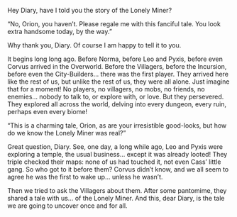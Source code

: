 Hey Diary, have I told you the story of the Lonely Miner?


“No, Orion, you haven’t. Please regale me with this fanciful tale. You look extra handsome today, by the way.”


Why thank you, Diary. Of course I am happy to tell it to you.

It begins long long ago. Before Norma, before Leo and Pyxis, before even Corvus arrived in the Overworld. Before the Villagers, before the Incursion, before even the City-Builders… there was the first player. They arrived here like the rest of us, but unlike the rest of us, they were all alone.
Just imagine that for a moment! No players, no villagers, no mobs, no friends, no enemies… nobody to talk to, or explore with, or love. But they persevered. They explored all across the world, delving into every dungeon, every ruin, perhaps even every biome! 


“This is a charming tale, Orion, as are your irresistible good-looks, but how do we know the Lonely Miner was real?”


Great question, Diary. See, one day, a long while ago, Leo and Pyxis were exploring a temple, the usual business… except it was already looted! They triple checked their maps: none of us had touched it, not even Cass’ little gang. So who got to it before them? Corvus didn’t know, and we all seem to agree he was the first to wake up… unless he wasn’t.

Then we tried to ask the Villagers about them. After some pantomime, they shared a tale with us… of the Lonely Miner. And this, dear Diary, is the tale we are going to uncover once and for all.
